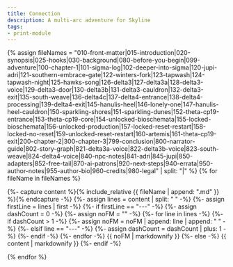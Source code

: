 ```yaml
---
title: Connection
description: A multi-arc adventure for Skyline
tags:
- print-module
---
```


<!-- +template module story/connection print-module -->


<a href="{{ '/story/connection' | relative_url }}" id="print-module-top-link" data-source-name="story/connection"></a>

{% assign fileNames = "010-front-matter|015-introduction|020-synopsis|025-hooks|030-background|080-before-you-begin|099-adventure|100-chapter-1|101-sigma-log|102-deeper-into-sigma|120-jupi-adri|121-southern-embrace-gate|122-winters-fork|123-tapwash|124-tapwash-night|125-hawks-song|126-delta3|127-delta3a|128-delta3-voice|129-delta3-door|130-delta3b|131-delta3-cauldron|132-delta3-exit|135-south-weave|136-delta4c|137-delta4-entrance|138-delta4-processing|139-delta4-exit|145-hanulis-heel|146-lonely-one|147-hanulis-heel-cauldron|150-sparkling-shores|151-sparkling-dunes|152-theta-cp19-entrance|153-theta-cp19-core|154-unlocked-bioschemata|155-locked-bioschemata|156-unlocked-production|157-locked-reset-restart|158-locked-no-reset|159-unlocked-reset-restart|160-artemis|161-theta-cp19-exit|200-chapter-2|300-chapter-3|799-conclusion|800-narrator-guide|802-story-graph|821-delta3a-voice|822-delta3b-voice|823-south-weave|824-delta4-voice|840-npc-notes|841-adri|845-jupi|850-adapters|852-free-tail|870-ai-patrons|920-next-steps|940-errata|950-author-notes|955-author-bio|960-credits|980-legal" | split: "|" %}
{% for fileName in fileNames %}

<div data-source-file="{{ fileName }}">
    {%- capture content %}{% include_relative {{ fileName | append: ".md" }} %}{% endcapture -%}
    {%- assign lines = content | split: "
" -%}
    {%- assign firstLine = lines | first -%}
    {%- if firstLine == "---" -%}
        {%- assign dashCount = 0 -%}
        {%- assign noFM = "" -%}
        {%- for line in lines -%}
            {%- if dashCount > 1 -%}
                {%- assign noFM = noFM | append: line | append: "
" -%}
            {%- elsif line == "---" -%}
                {%- assign dashCount = dashCount | plus: 1 -%}
            {%- endif -%}
        {%- endfor -%}
{{ noFM | markdownify }}
    {%- else -%}
{{ content | markdownify }}
    {%- endif -%}
</div>

{% endfor %}
		

<!-- -template module story/connection print-module -->
